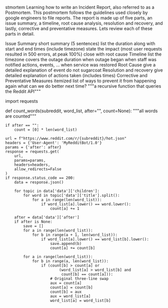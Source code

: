 stmortem
Learning how to write an Incident Report, also referred to as a Postmortem. This postmortem follows the guidelines used closely by google engineers to file reports. The report is made up of five parts, an issue summary, a timeline, root cause analysis, resolution and recovery, and lastly, corrective and preventative measures. Lets review each of these parts in detail.

Issue Summary
short summary (5 sentences)
list the duration along with start and end times (include timezone)
state the impact (most user requests resulted in 500 errors, at peak 100%)
close with root cause
Timeline
list the timezone
covers the outage duration
when outage began
when staff was notified
actions, events, …
when service was restored
Root Cause
give a detailed explanation of event
do not sugarcoat
Resolution and recovery
give detailed explanation of actions taken (includes times)
Corrective and Preventative Measures
itemized list of ways to prevent it from happening again
what can we do better next time?
"""a recursive function that queries the Reddit API"""

import requests


def count_words(subreddit, word_list, after="", count=None):
    """all words are counted"""

    if after == "":
        count = [0] * len(word_list)

    url = f"https://www.reddit.com/r/{subreddit}/hot.json"
    headers = {'User-Agent': 'MyRedditBot/1.0'}
    params = {'after': after}
    response = requests.get(
        url,
        params=params,
        headers=headers,
        allow_redirects=False
    )
    if response.status_code == 200:
        data = response.json()

        for topic in data['data']['children']:
            for word in topic['data']['title'].split():
                for a in range(len(word_list)):
                    if word_list[a].lower() == word.lower():
                        count[a] += 1

        after = data['data']['after']
        if after is None:
            save = []
            for a in range(len(word_list)):
                for b in range(a + 1, len(word_list)):
                    if word_list[a].lower() == word_list[b].lower():
                        save.append(b)
                        count[a] += count[b]

            for a in range(len(word_list)):
                for b in range(a, len(word_list)):
                    if (count[b] > count[a] or
                            (word_list[a] > word_list[b] and
                             count[b] == count[a])):
                        # Original three-line swap
                        aux = count[a]
                        count[a] = count[b]
                        count[b] = aux
                        aux = word_list[a]
                        word_list[a] = word_list[b]

